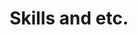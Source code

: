 ---
title: Skills and etc.
type: landing

sections:   
  - block: resume-skills
    content:
      title: Skills and hobbies
      username: profile
    design:
      show_skill_percentage: true
  - block: resume-languages
    content:
      title: Language
      username: profile
---
